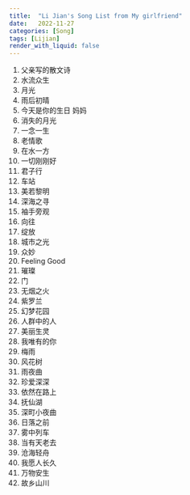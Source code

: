 ```yaml
---
title:  "Li Jian's Song List from My girlfriend"
date:   2022-11-27
categories: [Song]
tags: [Lijian]
render_with_liquid: false
---
```


1. 父亲写的散文诗
2. 水流众生
3. 月光
4. 雨后初晴
5. 今天是你的生日 妈妈
6. 消失的月光
7. 一念一生
8. 老情歌
9. 在水一方
10. 一切刚刚好
11. 君子行
12. 车站
13. 美若黎明
14. 深海之寻
15. 袖手旁观
16. 向往
17. 绽放
18. 城市之光
19. 众妙
20. Feeling Good
21. 璀璨
22. 门
23. 无烟之火
24. 紫罗兰
25. 幻梦花园
26. 人群中的人
27. 美丽生灵
28. 我唯有的你
29. 梅雨
30. 风花树
31. 雨夜曲
32. 珍爱深深
33. 依然在路上
34. 抚仙湖
35. 深町小夜曲
36. 日落之前
37. 雾中列车
38. 当有天老去
39. 沧海轻舟
40. 我愿人长久
41. 万物安生
41. 故乡山川